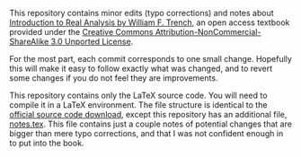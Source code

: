 This repository contains minor edits (typo corrections) and notes about [Introduction to Real Analysis by William F. Trench](https://digitalcommons.trinity.edu/mono/7/), an open access textbook provided under the [Creative Commons Attribution-NonCommercial-ShareAlike 3.0 Unported License](http://creativecommons.org/licenses/by-nc-sa/3.0/deed).

For the most part, each commit corresponds to one small change. Hopefully this will make it easy to follow exactly what was changed, and to revert some changes if you do not feel they are improvements.

This repository contains only the LaTeX source code. You will need to compile it in a LaTeX environment. The file structure is identical
to the [official source code download](https://digitalcommons.trinity.edu/cgi/viewcontent.cgi?filename=2&article=1006&context=mono&type=additional),
except this repository has an additional file, [notes.tex](https://github.com/Plygon/trench-real-analysis-corrections/blob/main/notes.tex).
This file contains just a couple notes of potential changes that are bigger than mere typo corrections, and that I was not confident enough in to put into the book.
